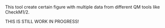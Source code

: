 This tool create certain figure with multiple data from different QM tools like CheckM1/2.

THIS IS STILL WORK IN PROGRESS!